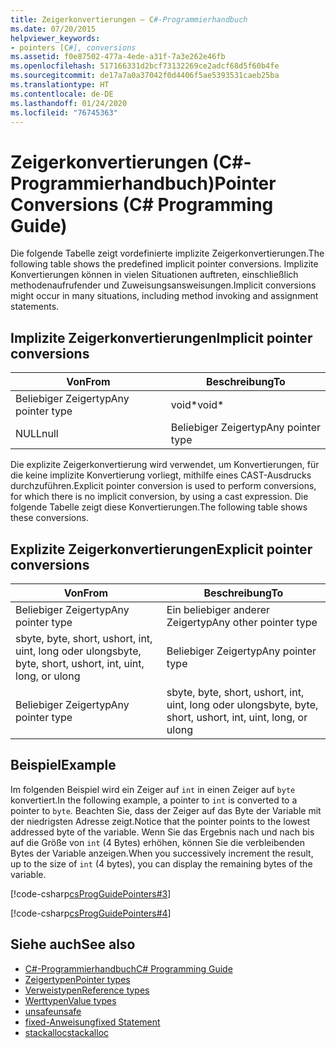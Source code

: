 ```yaml
---
title: Zeigerkonvertierungen – C#-Programmierhandbuch
ms.date: 07/20/2015
helpviewer_keywords:
- pointers [C#], conversions
ms.assetid: f0e87502-477a-4ede-a31f-7a3e262e46fb
ms.openlocfilehash: 517166331d2bcf73132269ce2adcf68d5f60b4fe
ms.sourcegitcommit: de17a7a0a37042f0d4406f5ae5393531caeb25ba
ms.translationtype: HT
ms.contentlocale: de-DE
ms.lasthandoff: 01/24/2020
ms.locfileid: "76745363"
---
```

# <a name="pointer-conversions-c-programming-guide"></a><span data-ttu-id="01e6f-102">Zeigerkonvertierungen (C#-Programmierhandbuch)</span><span class="sxs-lookup"><span data-stu-id="01e6f-102">Pointer Conversions (C# Programming Guide)</span></span>
<span data-ttu-id="01e6f-103">Die folgende Tabelle zeigt vordefinierte implizite Zeigerkonvertierungen.</span><span class="sxs-lookup"><span data-stu-id="01e6f-103">The following table shows the predefined implicit pointer conversions.</span></span> <span data-ttu-id="01e6f-104">Implizite Konvertierungen können in vielen Situationen auftreten, einschließlich methodenaufrufender und Zuweisungsansweisungen.</span><span class="sxs-lookup"><span data-stu-id="01e6f-104">Implicit conversions might occur in many situations, including method invoking and assignment statements.</span></span>  
  
## <a name="implicit-pointer-conversions"></a><span data-ttu-id="01e6f-105">Implizite Zeigerkonvertierungen</span><span class="sxs-lookup"><span data-stu-id="01e6f-105">Implicit pointer conversions</span></span>  
  
|<span data-ttu-id="01e6f-106">Von</span><span class="sxs-lookup"><span data-stu-id="01e6f-106">From</span></span>|<span data-ttu-id="01e6f-107">Beschreibung</span><span class="sxs-lookup"><span data-stu-id="01e6f-107">To</span></span>|  
|----------|--------|  
|<span data-ttu-id="01e6f-108">Beliebiger Zeigertyp</span><span class="sxs-lookup"><span data-stu-id="01e6f-108">Any pointer type</span></span>|<span data-ttu-id="01e6f-109">void\*</span><span class="sxs-lookup"><span data-stu-id="01e6f-109">void\*</span></span>|  
|<span data-ttu-id="01e6f-110">NULL</span><span class="sxs-lookup"><span data-stu-id="01e6f-110">null</span></span>|<span data-ttu-id="01e6f-111">Beliebiger Zeigertyp</span><span class="sxs-lookup"><span data-stu-id="01e6f-111">Any pointer type</span></span>|  
  
 <span data-ttu-id="01e6f-112">Die explizite Zeigerkonvertierung wird verwendet, um Konvertierungen, für die keine implizite Konvertierung vorliegt, mithilfe eines CAST-Ausdrucks durchzuführen.</span><span class="sxs-lookup"><span data-stu-id="01e6f-112">Explicit pointer conversion is used to perform conversions, for which there is no implicit conversion, by using a cast expression.</span></span> <span data-ttu-id="01e6f-113">Die folgende Tabelle zeigt diese Konvertierungen.</span><span class="sxs-lookup"><span data-stu-id="01e6f-113">The following table shows these conversions.</span></span>  
  
## <a name="explicit-pointer-conversions"></a><span data-ttu-id="01e6f-114">Explizite Zeigerkonvertierungen</span><span class="sxs-lookup"><span data-stu-id="01e6f-114">Explicit pointer conversions</span></span>  
  
|<span data-ttu-id="01e6f-115">Von</span><span class="sxs-lookup"><span data-stu-id="01e6f-115">From</span></span>|<span data-ttu-id="01e6f-116">Beschreibung</span><span class="sxs-lookup"><span data-stu-id="01e6f-116">To</span></span>|  
|----------|--------|  
|<span data-ttu-id="01e6f-117">Beliebiger Zeigertyp</span><span class="sxs-lookup"><span data-stu-id="01e6f-117">Any pointer type</span></span>|<span data-ttu-id="01e6f-118">Ein beliebiger anderer Zeigertyp</span><span class="sxs-lookup"><span data-stu-id="01e6f-118">Any other pointer type</span></span>|  
|<span data-ttu-id="01e6f-119">sbyte, byte, short, ushort, int, uint, long oder ulong</span><span class="sxs-lookup"><span data-stu-id="01e6f-119">sbyte, byte, short, ushort, int, uint, long, or ulong</span></span>|<span data-ttu-id="01e6f-120">Beliebiger Zeigertyp</span><span class="sxs-lookup"><span data-stu-id="01e6f-120">Any pointer type</span></span>|  
|<span data-ttu-id="01e6f-121">Beliebiger Zeigertyp</span><span class="sxs-lookup"><span data-stu-id="01e6f-121">Any pointer type</span></span>|<span data-ttu-id="01e6f-122">sbyte, byte, short, ushort, int, uint, long oder ulong</span><span class="sxs-lookup"><span data-stu-id="01e6f-122">sbyte, byte, short, ushort, int, uint, long, or ulong</span></span>|  
  
## <a name="example"></a><span data-ttu-id="01e6f-123">Beispiel</span><span class="sxs-lookup"><span data-stu-id="01e6f-123">Example</span></span>  
 <span data-ttu-id="01e6f-124">Im folgenden Beispiel wird ein Zeiger auf `int` in einen Zeiger auf `byte` konvertiert.</span><span class="sxs-lookup"><span data-stu-id="01e6f-124">In the following example, a pointer to `int` is converted to a pointer to `byte`.</span></span> <span data-ttu-id="01e6f-125">Beachten Sie, dass der Zeiger auf das Byte der Variable mit der niedrigsten Adresse zeigt.</span><span class="sxs-lookup"><span data-stu-id="01e6f-125">Notice that the pointer points to the lowest addressed byte of the variable.</span></span> <span data-ttu-id="01e6f-126">Wenn Sie das Ergebnis nach und nach bis auf die Größe von `int` (4 Bytes) erhöhen, können Sie die verbleibenden Bytes der Variable anzeigen.</span><span class="sxs-lookup"><span data-stu-id="01e6f-126">When you successively increment the result, up to the size of `int` (4 bytes), you can display the remaining bytes of the variable.</span></span>  
  
 [!code-csharp[csProgGuidePointers#3](~/samples/snippets/csharp/VS_Snippets_VBCSharp/csProgGuidePointers/CS/Pointers2.cs#3)]  
  
 [!code-csharp[csProgGuidePointers#4](~/samples/snippets/csharp/VS_Snippets_VBCSharp/csProgGuidePointers/CS/Pointers.cs#4)]  
  
## <a name="see-also"></a><span data-ttu-id="01e6f-127">Siehe auch</span><span class="sxs-lookup"><span data-stu-id="01e6f-127">See also</span></span>

- [<span data-ttu-id="01e6f-128">C#-Programmierhandbuch</span><span class="sxs-lookup"><span data-stu-id="01e6f-128">C# Programming Guide</span></span>](../index.md)
- [<span data-ttu-id="01e6f-129">Zeigertypen</span><span class="sxs-lookup"><span data-stu-id="01e6f-129">Pointer types</span></span>](pointer-types.md)
- [<span data-ttu-id="01e6f-130">Verweistypen</span><span class="sxs-lookup"><span data-stu-id="01e6f-130">Reference types</span></span>](../../language-reference/keywords/reference-types.md)
- [<span data-ttu-id="01e6f-131">Werttypen</span><span class="sxs-lookup"><span data-stu-id="01e6f-131">Value types</span></span>](../../language-reference/builtin-types/value-types.md)
- [<span data-ttu-id="01e6f-132">unsafe</span><span class="sxs-lookup"><span data-stu-id="01e6f-132">unsafe</span></span>](../../language-reference/keywords/unsafe.md)
- [<span data-ttu-id="01e6f-133">fixed-Anweisung</span><span class="sxs-lookup"><span data-stu-id="01e6f-133">fixed Statement</span></span>](../../language-reference/keywords/fixed-statement.md)
- [<span data-ttu-id="01e6f-134">stackalloc</span><span class="sxs-lookup"><span data-stu-id="01e6f-134">stackalloc</span></span>](../../language-reference/operators/stackalloc.md)
